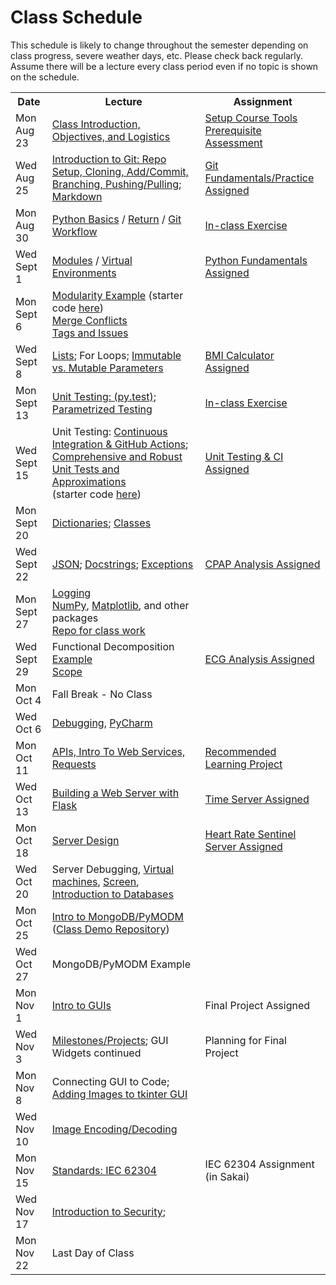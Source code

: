 # Class Schedule

This schedule is likely to change throughout the semester depending on class
progress, severe weather days, etc.  Please check back regularly.  Assume there 
will be a lecture every class period even if no topic is shown on the schedule.

<table>

<tr>
<th>Date</th>
<th>Lecture</th>
<th>Assignment</th>
</tr>

<tr>
<td>Mon Aug 23</td>
    <td><a href="Lectures/Intro_Lecture.md">Class Introduction, Objectives, and Logistics</a></td>
    <td>
      <a href="Assignments/01_tool_setup_git_intro.md">Setup Course Tools</a>
      <br>
      <a href="Assignments/00_programming_assessment.md">Prerequisite Assessment</a>
</td>
</tr>

<tr>
<td>Wed Aug 25</td>
    <td><a href="Lectures/intro_to_git.md">Introduction to Git:  Repo Setup, 
    Cloning, Add/Commit, Branching, Pushing/Pulling</a>;     
    <a href="Resources/markdown.md">Markdown</a></td>
  
   <td><a href="Assignments/02_git_fundamentals_practice.md">Git Fundamentals/Practice Assigned</a></td>
</tr>

<tr>
<td>Mon Aug 30</td>
    <td><a href="Lectures/python_basics.md">Python Basics</a> /
    <a href="Lectures/return_keyword.md">Return</a> /
    <a href="Lectures/git_workflow.md">Git Workflow</a>
    </td>
    <td><a href="Lectures/git_workflow.md#LDL-Branch">In-class Exercise</a></td>
</tr>

<tr>
<td>Wed Sept 1</td>
    <td><a href="Lectures/modules.md">Modules</a> /
    <a href="Lectures/virtual_environments.md">Virtual Environments</a> 
    </td>
    <td><a href="Assignments/PythonFundamentalAssignment.md">Python Fundamentals Assigned</a></td>
</tr>

<tr>
<td>Mon Sept 6</td> 
  <td> 
    <a href="Lectures/modularity_example.md">Modularity Example</a> (starter code <a href="https://github.com/dward2/modularity_example">here</a>)<br>        
    <a href="Resources/Git/MergeConflicts.md">Merge Conflicts</a><br>
    <a href="Lectures/git_workflow_more.md">Tags and Issues</a><br>
  </td>
  <td></td>
</tr>

<tr>
<td>Wed Sept 8</td>
    <td>
        <a href="Lectures/lists.md">Lists</a>;
        For Loops;
        <a href="Lectures/parameters.md">Immutable vs. Mutable Parameters</a>
    </td>
    <td>
        <a href="Assignments/BMICalculatorAssignment.md">BMI Calculator Assigned</a>
</td>
</tr>

<tr>
<td>Mon Sept 13</td>
    <td>
        <a href="Lectures/unit_testing.md">Unit Testing: (py.test)</a>;
        <a href="Lectures/robust_testing.md#testing-multiple-cases-using-parametrized-testing">Parametrized Testing</a>
    </td>
    <td><a href = "Lectures/unit_testing.md#exercise">In-class Exercise</a></td>
</tr>

<tr>
<td>Wed Sept 15</td>
    <td>
      Unit Testing: <a href="Lectures/continuous_integration_github_actions.md">Continuous 
    Integration & GitHub Actions</a>;
    <a href="Lectures/robust_testing.md">Comprehensive and Robust Unit Tests and Approximations</a>
    <br>
    (starter code <a href="Lectures/unit_testing_code/weight_entry_starter_code.md">here</a>)
    </td>
    <td><a href="Assignments/UnitTestingCIAssignment.md">Unit Testing & CI Assigned</a></td>
</tr>

<tr>
<td>Mon Sept 20</td>
    <td>
    <a href="Lectures/dictionaries.md">Dictionaries</a>;
    <a href="Lectures/classes.md">Classes</a>
    </td>
    <td></td>
</tr>

<tr>
<td>Wed Sept 22</td>
    <td>
        <a href="Lectures/json.md">JSON</a>;
        <a href="Lectures/docstrings.md">Docstrings</a>;
<a href="Lectures/exceptions_active_lecture.md">Exceptions</a>
    </td>
    <td>
        <a href="Assignments/CPAP_Analysis">CPAP Analysis Assigned</a>
    </td>
</tr>

<tr>
<td>Mon Sept 27</td>
    <td>
        <a href="Lectures/logging.md">Logging</a><br>
        <a href="Lectures/numpy.md">NumPy</a>, 
        <a href="Lectures/matplotlib.md">Matplotlib</a>, and other packages<br>
        <a href="https://github.com/dward2/numpy_matplotlib_class">Repo for class work</a>
    </td>
    <td></td>
</tr>

<tr>
<td>Wed Sept 29</td>
    <td>
        Functional Decomposition <a href="Lectures/functional_decomposition_example.md">Example</a>
        <br>        
        <a href="Lectures/variable_scope.md">Scope</a>
    </td>
    <td><a href="Assignments/ECG_Analysis">ECG Analysis Assigned</a></td>
</tr>

<tr>
<td>Mon Oct 4</td>
    <td> Fall Break - No Class
    </td>
    <td></td>
</tr>

<tr>
<td>Wed Oct 6</td>
    <td> 
    <!---<a href="Lectures/sphinx.md">Sphinx</a>--->
      <a href="Lectures/debugging.md">Debugging</a>, 
    <a href="Resources/PyCharm">PyCharm</a>
    </td>
    <td></td>
</tr>

<tr>
<td>Mon Oct 11</td>
    <td>
<a href="Lectures/apis_webservices_requests.md">
    APIs, Intro To Web Services, Requests</a><br>
    </td>
    <td>
        <a href="Lectures/name_server_project.md">Recommended Learning Project</a>
    </td>
</tr>


<tr>
<td>Wed Oct 13</td>
<td>
    <a href="Lectures/flask_server_setup.md">
       Building a Web Server with Flask</a>
</td>
<td>
    <a href="Assignments/time_server_project.md">Time Server Assigned</a> 
</td>


<tr>
<td>Mon Oct 18</td>
    <td> 
      <a href="Lectures/server_code_design.md">Server Design</a>
    </td>
    <td><a href="Assignments/heart_rate_sentinel_server_assignment.md">Heart Rate Sentinel Server Assigned</a></td>
</tr>

<tr>
<td>Wed Oct 20</td>
    <td>Server Debugging, <a href="Resources/virtual_machines.md">Virtual machines</a>,
    <a href="Resources/WebServices/screen.md">Screen</a>,
    <a href="Lectures/databases.md">Introduction to Databases</a></td>
    <td></td>
</tr>

<tr>
<td>Mon Oct 25</td>
    <td>
      <a href="Lectures/databases.md#mongodb">Intro to MongoDB/PyMODM</a>      
      (<a href="https://github.com/dward2/mongo_db_jupyter_example">Class Demo  
        Repository</a>)
    </td>
    <td></td> 
</tr>

<tr>
<td>Wed Oct 27</td>
    <td>MongoDB/PyMODM Example</td>
    <td><!---<a href="Lectures/database_class_work.md">In-Class Project</a>--->
    </td>
</tr>

<tr>
<td>Mon Nov 1</td>
    <td><a href="Lectures/intro_to_gui.md">Intro to GUIs</a>
    </td>
    <td>
    <!---<a href="Assignments/final_image_processor.md">--->Final Project Assigned
    </td>
</tr>

<tr>
  <td>Wed Nov 3</td>
  <td>
    <a href="Lectures/github_teams.md">Milestones/Projects</a>; 
    GUI Widgets continued
  </td>
  <td>
    <!---<a href="Lectures/github_teams.md#Final-Project-Planning">--->Planning for Final Project
  </td>
</tr>

<tr>
    <td>Mon Nov 8</td>
    <td>
        Connecting GUI to Code;
        <a href="Resources/tkinter_images.md">Adding Images to tkinter GUI</a>
    </td>
    <td></td>
</tr>

<tr>
    <td>Wed Nov 10</td>
    <td><a href="Lectures/image_encoding_decoding.md">Image Encoding/Decoding</a></td>
    <td></td>
</tr>

<tr>
    <td>Mon Nov 15</td>
    <td>
      <a href="Resources/standards.md">Standards: </a>
      <a href="https://en.wikipedia.org/wiki/IEC_62304">IEC 62304</a></td>
    <td>IEC 62304 Assignment (in Sakai)</td>
</tr>

<tr>
    <td>Wed Nov 17</td>
    <td><a href="Lectures/intro_to_security.md">Introduction to Security</a>;
</td>
    <td></td>
</tr>

<tr>
    <td> Mon Nov 22</td>
    <td>Last Day of Class</td>
    <td></td>
</tr>





<!--<a href="Lectures/testing_fixtures_and_other_testing.md">Unit Testing:  Testing Fixtures</a>-->
  

</table>
